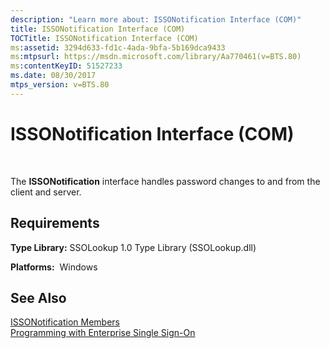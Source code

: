 ```yaml
---
description: "Learn more about: ISSONotification Interface (COM)"
title: ISSONotification Interface (COM)
TOCTitle: ISSONotification Interface (COM)
ms:assetid: 3294d633-fd1c-4ada-9bfa-5b169dca9433
ms:mtpsurl: https://msdn.microsoft.com/library/Aa770461(v=BTS.80)
ms:contentKeyID: 51527233
ms.date: 08/30/2017
mtps_version: v=BTS.80
---
```


# ISSONotification Interface (COM)

 

The **ISSONotification** interface handles password changes to and from the client and server.

## Requirements

**Type Library:** SSOLookup 1.0 Type Library (SSOLookup.dll)

**Platforms:**  Windows

## See Also

[ISSONotification Members](issonotification-members.md)  
[Programming with Enterprise Single Sign-On](https://msdn.microsoft.com/library/aa704508\(v=bts.80\))


